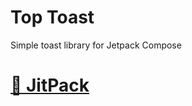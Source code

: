 # Top Toast
Simple toast library for Jetpack Compose

# [📁 JitPack](https://jitpack.io/#aliernfrog/top-toast-compose)
